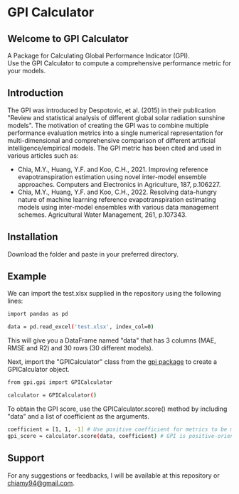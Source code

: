 # GPI Calculator

## Welcome to GPI Calculator
A Package for Calculating Global Performance Indicator (GPI).<br/>
Use the GPI Calculator to compute a comprehensive performance metric for your models.

## Introduction
The GPI was introduced by Despotovic, et al. (2015) in their publication "Review and statistical analysis of different global solar radiation sunshine models". The motivation of creating the GPI was to combine multiple performance evaluation metrics into a single numerical representation for multi-dimensional and comprehensive comparison of different artificial intelligence/empirical models. The GPI metric has been cited and used in various articles such as:
* Chia, M.Y., Huang, Y.F. and Koo, C.H., 2021. Improving reference evapotranspiration estimation using novel inter-model ensemble approaches. Computers and Electronics in Agriculture, 187, p.106227.
* Chia, M.Y., Huang, Y.F. and Koo, C.H., 2022. Resolving data-hungry nature of machine learning reference evapotranspiration estimating models using inter-model ensembles with various data management schemes. Agricultural Water Management, 261, p.107343.

## Installation
Download the folder and paste in your preferred directory.

## Example
We can import the test.xlsx supplied in the repository using the following lines:
```bash
import pandas as pd

data = pd.read_excel('test.xlsx', index_col=0)
```

This will give you a DataFrame named "data" that has 3 columns (MAE, RMSE and R2) and 30 rows (30 different models).

Next, import the "GPICalculator" class from the [gpi package](https://github.com/planta94/gpi) to create a GPICalculator object.
```bash
from gpi.gpi import GPICalculator

calculator = GPICalculator()
```

To obtain the GPI score, use the GPICalculator.score() method by including "data" and a list of coefficient as the arguments.
```bash
coefficient = [1, 1, -1] # Use positive coefficient for metrics to be minimised (MAE, RMSE), and negative coefficient for metrics to be maximized (R2)
gpi_score = calculator.score(data, coefficient) # GPI is positive-oriented, the higher the better
```
## Support
For any suggestions or feedbacks, I will be available at this repository or chiamy94@gmail.com.
